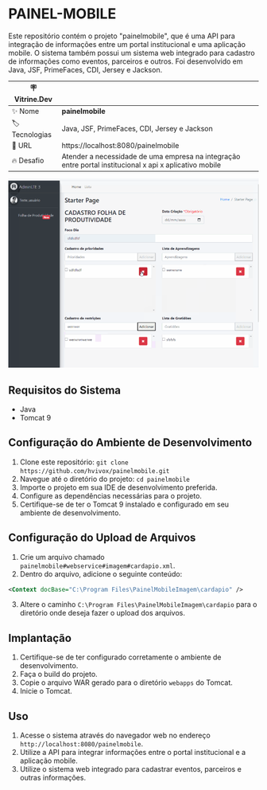 # PAINEL-MOBILE
Este repositório contém o projeto "painelmobile", que é uma API para integração de informações 
entre um portal institucional e uma aplicação mobile. 
O sistema também possui um sistema web integrado para cadastro de informações como eventos, parceiros e outros. 
Foi desenvolvido em Java, JSF, PrimeFaces, CDI, Jersey e Jackson.

| :placard: Vitrine.Dev |                                                                                                         |
|-----------------------|---------------------------------------------------------------------------------------------------------|
| :sparkles: Nome       | **painelmobile**                                                                                        |
| :label: Tecnologias   | Java, JSF, PrimeFaces, CDI, Jersey e Jackson                                                            |
| :rocket: URL          | https://localhost:8080/painelmobile                                                                     |
| :fire: Desafio        | Atender a necessidade de uma empresa na integração entre portal institucional x api x aplicativo mobile |

<!-- Inserir imagem com a #vitrinedev ao final do link -->
![](https://github.com/hvivox/srealizacao-front/blob/main/capa-proejto.png?raw=true#vitrinedev)

<!--  
<p align="center">
<a href="https://laravel.com" target="_blank">
<img width="200" src="https://cdn.jsdelivr.net/gh/devicons/devicon/icons/java/java-original-wordmark.svg" />
</a>
</p>
-->

## Requisitos do Sistema
- Java
- Tomcat 9

## Configuração do Ambiente de Desenvolvimento
1. Clone este repositório: `git clone https://github.com/hvivox/painelmobile.git`
2. Navegue até o diretório do projeto: `cd painelmobile`
3. Importe o projeto em sua IDE de desenvolvimento preferida.
4. Configure as dependências necessárias para o projeto.
5. Certifique-se de ter o Tomcat 9 instalado e configurado em seu ambiente de desenvolvimento.

## Configuração do Upload de Arquivos
1. Crie um arquivo chamado `painelmobile#webservice#imagem#cardapio.xml`.
2. Dentro do arquivo, adicione o seguinte conteúdo:
```xml
<Context docBase="C:\Program Files\PainelMobileImagem\cardapio" />
```
3. Altere o caminho `C:\Program Files\PainelMobileImagem\cardapio` para o diretório onde deseja fazer o upload dos arquivos.

## Implantação
1. Certifique-se de ter configurado corretamente o ambiente de desenvolvimento.
2. Faça o build do projeto.
3. Copie o arquivo WAR gerado para o diretório `webapps` do Tomcat.
4. Inicie o Tomcat.

## Uso
1. Acesse o sistema através do navegador web no endereço `http://localhost:8080/painelmobile`.
2. Utilize a API para integrar informações entre o portal institucional e a aplicação mobile.
3. Utilize o sistema web integrado para cadastrar eventos, parceiros e outras informações.



